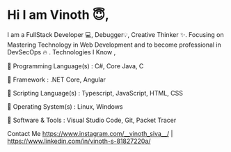 # Hi I am Vinoth 😇, 

I am a FullStack Developer 💻, Debugger💡, Creative Thinker ✨.
Focusing on Mastering Technology in Web Development and to become professional in DevSecOps 🔥 .
Technologies I Know ,

🌟 Programming Language(s) : C#, Core Java, C

🌟 Framework : .NET Core, Angular

🌟 Scripting Language(s) : Typescript, JavaScript, HTML, CSS

🌟 Operating System(s) : Linux, Windows

🌟 Software & Tools : Visual Studio Code, Git, Packet Tracer

Contact Me https://www.instagram.com/__vinoth_siva__/ | https://www.linkedin.com/in/vinoth-s-81827220a/
